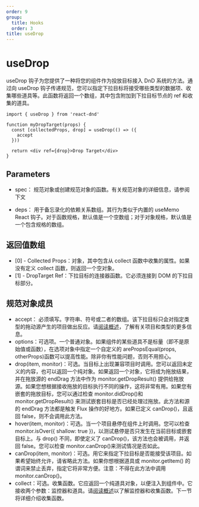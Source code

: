 ```yaml
---
order: 9
group:
  title: Hooks
  order: 3
title: useDrop
---
```


# useDrop

useDrop 钩子为您提供了一种将您的组件作为投放目标接入 DnD 系统的方法。通过向 useDrop 钩子传递规范，您可以指定下拉目标将接受哪些类型的数据项、收集哪些道具等。此函数将返回一个数组，其中包含附加到下拉目标节点的 ref 和收集的道具。

``` tsx | pure
import { useDrop } from 'react-dnd'

function myDropTarget(props) {
  const [collectedProps, drop] = useDrop(() => ({
    accept
  }))

  return <div ref={drop}>Drop Target</div>
}
```

## Parameters

* spec： 规范对象或创建规范对象的函数。有关规范对象的详细信息，请参阅下文

* deps： 用于备忘录化的依赖关系数组。其行为类似于内置的 useMemo React 钩子。对于函数规格，默认值是一个空数组；对于对象规格，默认值是一个包含规格的数组。

## 返回值数组

* [0] - Collected Props：对象，其中包含从 collect 函数中收集的属性。如果没有定义 collect 函数，则返回一个空对象。
* [1] - DropTarget Ref：下拉目标的连接器函数。它必须连接到 DOM 的下拉目标部分。

## 规范对象成员

* accept： 必须填写。字符串、符号或二者的数组。该下拉目标只会对指定类型的拖动源产生的项目做出反应。请[阅读概述](/guides)，了解有关项目和类型的更多信息。
* options：可选项。一个普通对象。如果组件的某些道具不是标量（即不是原始值或函数），在选项对象中指定一个自定义的 arePropsEqual(props, otherProps)函数可以提高性能。除非你有性能问题，否则不用担心。
* drop(item, monitor)：可选。当目标上出现兼容项目时调用。您可以返回未定义的内容，也可以返回一个纯对象。如果返回一个对象，它将成为拖放结果，并在拖放源的 endDrag 方法中作为 monitor.getDropResult() 提供给拖放源。如果您想根据接收拖放的目标执行不同的操作，这将非常有用。如果您有嵌套的拖放目标，您可以通过检查 monitor.didDrop()和 monitor.getDropResult() 来测试嵌套目标是否已经处理过拖放。此方法和源的 endDrag 方法都是触发 Flux 操作的好地方。如果已定义 canDrop()，且返回 false，则不会调用此方法。
* hover(item, monitor)：可选。当一个项目悬停在组件上时调用。您可以检查 monitor.isOver({ shallow: true })，以测试悬停是否只发生在当前目标或嵌套目标上。与 drop() 不同，即使定义了 canDrop()，该方法也会被调用，并返回 false。您可以检查 monitor.canDrop()来测试情况是否如此。
* canDrop(item, monitor)：可选。用它来指定下拉目标是否能接受该项目。如果希望始终允许，请省略此方法。如果你想根据道具或 monitor.getItem() 的谓词来禁止丢弃，指定它将非常方便。注意：不得在此方法中调用 monitor.canDrop()。
* collect：可选。收集函数。它应返回一个纯道具对象，以便注入到组件中。它接收两个参数：监控器和道具。请[阅读概述](/guides)以了解监控器和收集函数。下一节将详细介绍收集函数。
